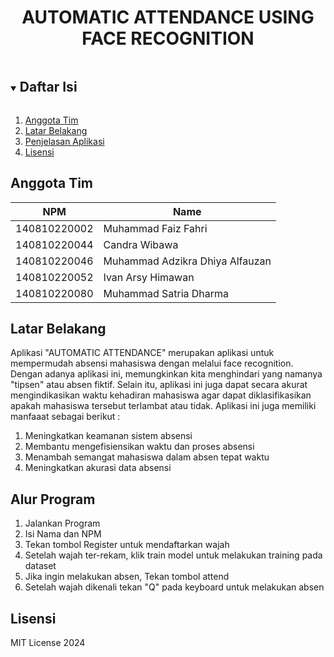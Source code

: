 <p align="center">
  <h1 align="center">
    AUTOMATIC ATTENDANCE USING FACE RECOGNITION
  </h1>
</p>

<!-- Daftar Isi -->
<details open="open">
  <summary><h2 style="display: inline-block">Daftar Isi</h2></summary>
  <ol>
    <li><a href="#anggota-tim">Anggota Tim</a></li>
    <li><a href="#latar-belakang">Latar Belakang</a></li>
    <li><a href="#penjelasan-aplikasi">Penjelasan Aplikasi</a></li>
    <li><a href="#lisensi">Lisensi</a></li>
  </ol>
</details>

<!-- Anggota Tim -->
## Anggota Tim
| NPM           | Name                            |
| ------------- |---------------------------------|
| 140810220002  | Muhammad Faiz Fahri             |
| 140810220044  | Candra Wibawa                   |
| 140810220046  | Muhammad Adzikra Dhiya Alfauzan |
| 140810220052  | Ivan Arsy Himawan               |
| 140810220080  | Muhammad Satria Dharma          |

<!-- Latar Belakang -->
## Latar Belakang

Aplikasi "AUTOMATIC ATTENDANCE" merupakan aplikasi untuk mempermudah absensi mahasiswa dengan melalui face recognition. Dengan adanya aplikasi ini, memungkinkan kita menghindari yang namanya "tipsen" atau absen fiktif. Selain itu, aplikasi ini juga dapat secara akurat mengindikasikan waktu kehadiran mahasiswa agar dapat diklasifikasikan apakah mahasiswa tersebut terlambat atau tidak. Aplikasi ini juga memiliki manfaaat sebagai berikut : 

<ol>
<li>Meningkatkan keamanan sistem absensi</li>
<li>Membantu mengefisiensikan waktu dan proses absensi</li>
<li>Menambah semangat mahasiswa dalam absen tepat waktu</li>
<li>Meningkatkan akurasi data absensi</li>
</ol>


<!-- Penjelasan Aplikasi -->
## Alur Program
<ol>
<li>Jalankan Program
<li>Isi Nama dan NPM
<li>Tekan tombol Register untuk mendaftarkan wajah 
<li>Setelah wajah ter-rekam, klik train model untuk melakukan training pada dataset
<li>Jika ingin melakukan absen, Tekan tombol attend
<li>Setelah wajah dikenali tekan "Q" pada keyboard untuk melakukan absen
</ol>

<!-- Lisensi -->
## Lisensi

MIT License 2024

